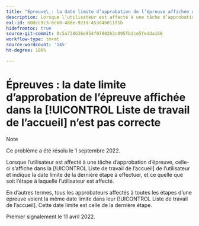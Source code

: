```yaml
---
title: "Épreuve\_: la date limite d’approbation de l’épreuve affichée dans la Liste de travail de l’accueil n’est pas correcte"
description: Lorsque l’utilisateur est affecté à une tâche d’approbation d’épreuve, celle-ci s’affiche dans la Liste de travail de l’accueil de l’utilisateur et indique la date limite de la dernière étape à effectuer, et ce quelle que soit l’étape à laquelle l’utilisateur est affecté.
exl-id: 60dcc9c3-6c60-488e-921d-453d4b011f1b
hidefromtoc: true
source-git-commit: 0c5a738b36e954f07802b3c095fbdce5fedda168
workflow-type: tm+mt
source-wordcount: '145'
ht-degree: 100%

---
```


# Épreuves : la date limite d’approbation de l’épreuve affichée dans la [!UICONTROL Liste de travail de l’accueil] n’est pas correcte

>[!NOTE]
>
>Ce problème a été résolu le 1 septembre 2022.

Lorsque l’utilisateur est affecté à une tâche d’approbation d’épreuve, celle-ci s’affiche dans la [!UICONTROL Liste de travail de l’accueil] de l’utilisateur et indique la date limite de la dernière étape à effectuer, et ce quelle que soit l’étape à laquelle l’utilisateur est affecté.

En d’autres termes, tous les approbateurs affectés à toutes les étapes d’une épreuve voient la même date limite dans leur [!UICONTROL Liste de travail de l’accueil]. Cette date limite est celle de la dernière étape.

Premier signalement le 11 avril 2022.
